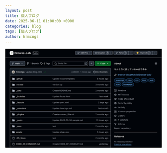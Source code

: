 ```yaml
---
layout: post
title: 個人ブログ
date: 2025-06-11 01:00:00 +0900
categories: blog
tags: [個人ブログ]
author: hrmcngs
---
```


![ゾロ目](/assets/image/_post/IMG_0916.jpeg)
